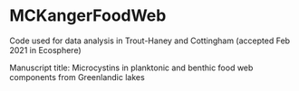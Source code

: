 # MCKangerFoodWeb
Code used for data analysis in Trout-Haney and Cottingham (accepted Feb 2021 in Ecosphere)

Manuscript title: Microcystins in planktonic and benthic food web components from Greenlandic lakes
